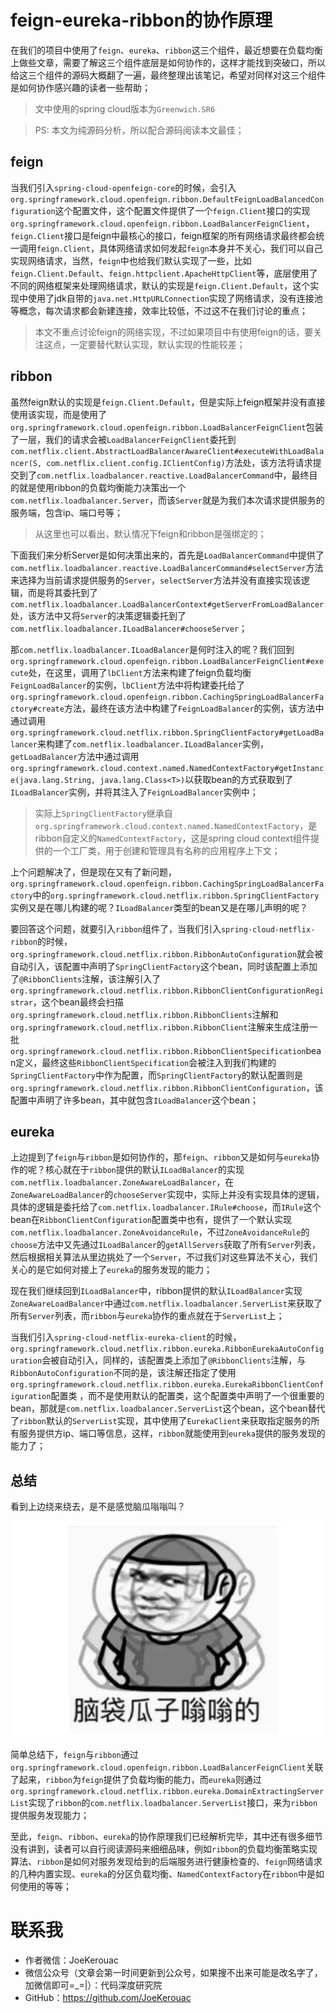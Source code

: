 # feign-eureka-ribbon的协作原理

在我们的项目中使用了`feign`、`eureka`、`ribbon`这三个组件，最近想要在负载均衡上做些文章，需要了解这三个组件底层是如何协作的，这样才能找到突破口，所以给这三个组件的源码大概翻了一遍，最终整理出该笔记，希望对同样对这三个组件是如何协作感兴趣的读者一些帮助；

> 文中使用的spring cloud版本为`Greenwich.SR6`

> PS: 本文为纯源码分析，所以配合源码阅读本文最佳；

## feign

当我们引入`spring-cloud-openfeign-core`的时候，会引入`org.springframework.cloud.openfeign.ribbon.DefaultFeignLoadBalancedConfiguration`这个配置文件，这个配置文件提供了一个`feign.Client`接口的实现`org.springframework.cloud.openfeign.ribbon.LoadBalancerFeignClient`，`feign.Client`接口是feign中最核心的接口，feign框架的所有网络请求最终都会统一调用`feign.Client`，具体网络请求如何发起`feign`本身并不关心，我们可以自己实现网络请求，当然，`feign`中也给我们默认实现了一些，比如`feign.Client.Default`、`feign.httpclient.ApacheHttpClient`等，底层使用了不同的网络框架来处理网络请求，默认的实现是`feign.Client.Default`，这个实现中使用了jdk自带的`java.net.HttpURLConnection`实现了网络请求，没有连接池等概念，每次请求都会新建连接，效率比较低，不过这不在我们讨论的重点；

> 本文不重点讨论feign的网络实现，不过如果项目中有使用feign的话，要关注这点，一定要替代默认实现，默认实现的性能较差；

## ribbon

虽然feign默认的实现是`feign.Client.Default`，但是实际上feign框架并没有直接使用该实现，而是使用了`org.springframework.cloud.openfeign.ribbon.LoadBalancerFeignClient`包装了一层，我们的请求会被`LoadBalancerFeignClient`委托到`com.netflix.client.AbstractLoadBalancerAwareClient#executeWithLoadBalancer(S, com.netflix.client.config.IClientConfig)`方法处，该方法将请求提交到了`com.netflix.loadbalancer.reactive.LoadBalancerCommand`中，最终目的就是使用ribbon的负载均衡能力决策出一个`com.netflix.loadbalancer.Server`，而该`Server`就是为我们本次请求提供服务的服务端，包含ip、端口号等；

> 从这里也可以看出，默认情况下feign和ribbon是强绑定的；


下面我们来分析Server是如何决策出来的，首先是`LoadBalancerCommand`中提供了`com.netflix.loadbalancer.reactive.LoadBalancerCommand#selectServer`方法来选择为当前请求提供服务的`Server`，`selectServer`方法并没有直接实现该逻辑，而是将其委托到了`com.netflix.loadbalancer.LoadBalancerContext#getServerFromLoadBalancer`处，该方法中又将`Server`的决策逻辑委托到了`com.netflix.loadbalancer.ILoadBalancer#chooseServer`；


那`com.netflix.loadbalancer.ILoadBalancer`是何时注入的呢？我们回到`org.springframework.cloud.openfeign.ribbon.LoadBalancerFeignClient#execute`处，在这里，调用了`lbClient`方法来构建了feign负载均衡`FeignLoadBalancer`的实例，`lbClient`方法中将构建委托给了`org.springframework.cloud.openfeign.ribbon.CachingSpringLoadBalancerFactory#create`方法，最终在该方法中构建了`FeignLoadBalancer`的实例，该方法中通过调用`org.springframework.cloud.netflix.ribbon.SpringClientFactory#getLoadBalancer`来构建了`com.netflix.loadbalancer.ILoadBalancer`实例，`getLoadBalancer`方法中通过调用`org.springframework.cloud.context.named.NamedContextFactory#getInstance(java.lang.String, java.lang.Class<T>)`以获取bean的方式获取到了`ILoadBalancer`实例，并将其注入了`FeignLoadBalancer`实例中；

> 实际上`SpringClientFactory`继承自`org.springframework.cloud.context.named.NamedContextFactory`，是ribbon自定义的`NamedContextFactory`，这是spring cloud context组件提供的一个工厂类，用于创建和管理具有名称的应用程序上下文；


上个问题解决了，但是现在又有了新问题，`org.springframework.cloud.openfeign.ribbon.CachingSpringLoadBalancerFactory`中的`org.springframework.cloud.netflix.ribbon.SpringClientFactory`实例又是在哪儿构建的呢？`ILoadBalancer`类型的bean又是在哪儿声明的呢？


要回答这个问题，就要引入`ribbon`组件了，当我们引入`spring-cloud-netflix-ribbon`的时候，`org.springframework.cloud.netflix.ribbon.RibbonAutoConfiguration`就会被自动引入，该配置中声明了`SpringClientFactory`这个bean，同时该配置上添加了`@RibbonClients`注解，该注解引入了`org.springframework.cloud.netflix.ribbon.RibbonClientConfigurationRegistrar`，这个bean最终会扫描`org.springframework.cloud.netflix.ribbon.RibbonClients`注解和`org.springframework.cloud.netflix.ribbon.RibbonClient`注解来生成注册一批`org.springframework.cloud.netflix.ribbon.RibbonClientSpecification`bean定义，最终这些`RibbonClientSpecification`会被注入到我们构建的`SpringClientFactory`中作为配置，而`SpringClientFactory`的默认配置则是`org.springframework.cloud.netflix.ribbon.RibbonClientConfiguration`，该配置中声明了许多bean，其中就包含`ILoadBalancer`这个bean；


## eureka

上边提到了`feign`与`ribbon`是如何协作的，那`feign`、`ribbon`又是如何与`eureka`协作的呢？核心就在于`ribbon`提供的默认`ILoadBalancer`的实现`com.netflix.loadbalancer.ZoneAwareLoadBalancer`，在`ZoneAwareLoadBalancer`的`chooseServer`实现中，实际上并没有实现具体的逻辑，具体的逻辑是委托给了`com.netflix.loadbalancer.IRule#choose`，而`IRule`这个bean在`RibbonClientConfiguration`配置类中也有，提供了一个默认实现`com.netflix.loadbalancer.ZoneAvoidanceRule`，不过`ZoneAvoidanceRule`的`choose`方法中又先通过`ILoadBalancer`的`getAllServers`获取了所有`Server`列表，然后根据相关算法从里边挑处了一个`Server`，不过我们对这些算法不关心，我们关心的是它如何对接上了`eureka`的服务发现的能力；


现在我们继续回到`ILoadBalancer`中，ribbon提供的默认`ILoadBalancer`实现`ZoneAwareLoadBalancer`中通过`com.netflix.loadbalancer.ServerList`来获取了所有`Server`列表，而`ribbon`与`eureka`协作的重点就在于`ServerList`上；


当我们引入`spring-cloud-netflix-eureka-client`的时候，`org.springframework.cloud.netflix.ribbon.eureka.RibbonEurekaAutoConfiguration`会被自动引入，同样的，该配置类上添加了`@RibbonClients`注解，与`RibbonAutoConfiguration`不同的是，该注解还指定了使用`org.springframework.cloud.netflix.ribbon.eureka.EurekaRibbonClientConfiguration`配置类 ，而不是使用默认的配置类，这个配置类中声明了一个很重要的bean，那就是`com.netflix.loadbalancer.ServerList`这个bean，这个bean替代了`ribbon`默认的`ServerList`实现，其中使用了`EurekaClient`来获取指定服务的所有服务提供方ip、端口等信息，这样，`ribbon`就能使用到`eureka`提供的服务发现的能力了；


## 总结
看到上边绕来绕去，是不是感觉脑瓜嗡嗡叫？

![脑瓜嗡嗡叫](../../resource/spring/脑瓜嗡嗡叫.png)


简单总结下，`feign`与`ribbon`通过`org.springframework.cloud.openfeign.ribbon.LoadBalancerFeignClient`关联了起来，`ribbon`为`feign`提供了负载均衡的能力，而`eureka`则通过`org.springframework.cloud.netflix.ribbon.eureka.DomainExtractingServerList`实现了`ribbon`的`com.netflix.loadbalancer.ServerList`接口，来为`ribbon`提供服务发现能力；


至此，`feign`、`ribbon`、`eureka`的协作原理我们已经解析完毕，其中还有很多细节没有讲到，读者可以自行阅读源码来细细品味，例如`ribbon`的负载均衡策略实现算法、`ribbon`是如何对服务发现给到的后端服务进行健康检查的、`feign`网络请求的几种内置实现、`eureka`的分区负载均衡、`NamedContextFactory`在`ribbon`中是如何使用的等等；

# 联系我
- 作者微信：JoeKerouac
- 微信公众号（文章会第一时间更新到公众号，如果搜不出来可能是改名字了，加微信即可=_=|）：代码深度研究院
- GitHub：https://github.com/JoeKerouac
